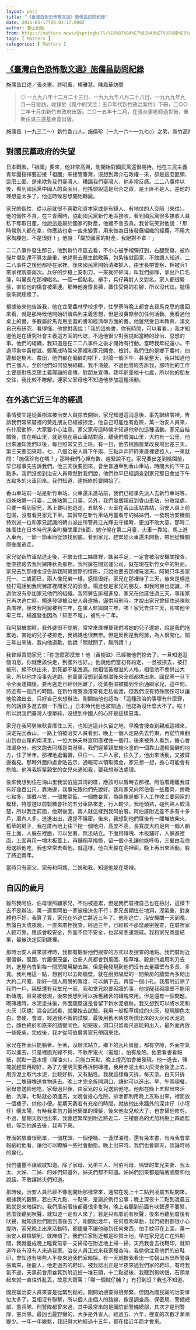 ```yaml
---
layout: post
title: "《臺灣白色恐怖散文選》施儒昌訪問紀錄"
date: 2021-05-17T08:03:17.000Z
author: 春山出版
from: https://matters.news/@springhill/%E8%87%BA%E7%81%A3%E7%99%BD%E8%89%B2%E6%81%90%E6%80%96%E6%95%A3%E6%96%87%E9%81%B8-%E6%96%BD%E5%84%92%E6%98%8C%E8%A8%AA%E5%95%8F%E7%B4%80%E9%8C%84-bafyreify3htm3iqm6bzjkwgmksdntvj4xspgwl22ycpsdxrl6qcc7ubm44
tags: [ Matters ]
categories: [ Matters ]
---
```

<!--1621238597000-->
[《臺灣白色恐怖散文選》施儒昌訪問紀錄](https://matters.news/@springhill/%E8%87%BA%E7%81%A3%E7%99%BD%E8%89%B2%E6%81%90%E6%80%96%E6%95%A3%E6%96%87%E9%81%B8-%E6%96%BD%E5%84%92%E6%98%8C%E8%A8%AA%E5%95%8F%E7%B4%80%E9%8C%84-bafyreify3htm3iqm6bzjkwgmksdntvj4xspgwl22ycpsdxrl6qcc7ubm44)
------

<div>
<p>施儒昌口述／張炎憲、許明薰、楊雅慧、陳鳳華訪問</p><blockquote>◎ 一九九八年十二月二十三日、一九九九年八月二十八日、一九九九年九月一日受訪。收錄於《風中的哭泣：五○年代新竹政治案件》下冊，二○○二年十月由新竹市政府出版。二○一五年十二月，在張炎憲老師過世後，重新由吳三連基金會出版。</blockquote><pre class="ql-syntax">施儒昌（一九三二～）新竹香山人，施儒珍（一九一六～一九七○）之弟，新竹高商初級部畢業，一九五二年考入新竹香山鄉公所任戶籍員，一九七八年以里幹事退休。一九五○年開始，因新竹市委書記黃樹滋被捕，施儒珍等人曝光，施儒珍先是在親友家逃亡兩年多，後回海山里老家，由二弟施儒昌在柴房旁砌出狹窄的隔間，自囚長達十八年，一九七○年因黃疸無法送醫過世。施儒珍家族多受牽連，除舅舅因協助藏匿被判三年，施儒昌曾被關三天，父親也曾被拘禁恐嚇，身心崩潰下不幸於火車月臺跌落受傷過世，母親也因長期壓力腦中風而死。</pre><h2>對國民黨政府的失望</h2><p>日本戰敗，「祖國」要來，他非常高興，剛開始對國民黨還很期待，他在三民主義青年團指揮要迎接「祖國」來接管臺灣，沒想到蔣介石政權一來，卻是這麼匪類、這麼土匪，是來欺負我們臺灣人，糟蹋我們臺灣人，他非常反感。二二八事件以後，看到國民黨中國人的真面目，他搖頭說這是烏合之眾，是土匪不是人，差他的理想差太多了。他這時候思想開始轉變。</p><p>家兄的個性，從以前就很不喜歡和資本家或是有錢人、有地位的人交陪（來往）。他的個性不貪，在三青團時，協助國民黨新竹地區接收，看到國民黨很多接收人員私下奪取日產，他說這是屬於國家的財產，他絕不會去貪。我曾玩笑對他說：「那時候別人都在拿，你應該也拿一些來變賣，用來做為日後發展組織的經費，不用大家掏腰包，不是很好！」他說：「屬於國家的財產，我絕對不拿！」</p><p>二二八事件發生那日，他到新竹市區去看，不小心被手榴彈打到，右腿受傷，被炸彈片傷到還不算太嚴重，他趕緊去醫生館敷藥、包紮後就回家，不敢讓人知道。二二八事件之後他都待在家裡。後來國民黨開始清鄉抓人，由里長帶警察、棉被兵1來家裡調查兩次。兵仔的步槍上安刺刀，一來就砰砰叫，叫我們排隊，拿出戶口名簿，叫里長在那裡唱名。一個一個點名、舉手，兵仔再對人又對名。家人都很緊張，害怕他的傷會被牽連。那時他身穿長褲，蓋住受傷的右腳，所以沒代誌。腿傷後來就痊癒了。</p><p>根據後來他告訴我，他在宜蘭農林學校求學，住學寮時晚上都會去買馬克思的書回來看，就是那時候他開始研讀馬列主義思想，但是沒實際參加任何活動。我看過他桌上的書，多數屬於馬克思主義的書和經濟學方面的書。他雖然受日本教育，漢文自己有研究，看得懂。他曾對我說：「我的這些書，你有時間，可以看看。」我才知道他是在研究社會主義這方面的代誌，不過他很少對我提起當時的政治、思想的事。他們的組織，我知道是在二二八事件之後才開始有行動。當時我年紀還小，不過印象中黃樹滋、鄭萬成時常來家裡和家兄開會、檢討。我們住的是鄉下農村，四邊都是樹木、農田，他們都在偏僻的樹下，討論一個下午，甚至整天，我只知道他們三個人，至於他們如何發展組織，我不清楚。不過他曾經告訴我，那時他的工作主要是對馬克思主義理論的宣傳，對朋友宣傳。我年齡差他十七歲，所以他的朋友交往，我比較不瞭解，連家父家母也不知道他參加這種活動。</p><h2>在外逃亡近三年的經過</h2><p>事情發生是從黃樹滋被治安人員掠去開始，家兄知道這消息後，事先聯絡厝裡，告訴我們常來厝裡的黃姓朋友已經被掠走，他自己可能也有危險，萬一治安人員來，有什麼動靜，大家要小心注意。家父家母這時候才知道他參加這種活動。家兄自結婚後，住在朝山里，就是現在香山車站對面，離我們厝海山里，大約有一公里。他回來通知我們以後，每日照常又去上班。有一日，他去桃園農業改良場出差三天，第三天要回來時，七、八個治安人員下午兩、三點乒乒砰砰來厝裡要掠人，一來就問：「施儒珍有在嗎？」那時我們心裡有數，趕緊說不在。家兄要出差到桃園前，早已經事先告訴我們，他三天後要回來，會坐普通車到香山車站，時間大約下午五點多。我們沒想到治安人員竟然對我們說，他們也早已經調查到家兄那日會坐下午五點多的火車回來。我們知道，逮捕終於要開始了。</p><p>香山車站前一站是新竹車站。火車還未進站前，我們已經事先派人去新竹車站等，四姊站第一月臺，二姊站第二月臺。另外，我們幾個親戚到香山車站，分散幾處，只要一看到家兄，馬上要叫他逃走。五點多，火車在香山車站靠站，治安人員上前包圍，沒有看見家兄下車。其實早在新竹車站月臺看守的姊姊們，一發現治安機關特別派一位和家兄認識的朝山派出所警員江光輝去守候時，更加不敢大意。那時二姊厝住在日本時代黑金町機關庫2後面，她守候在第二月臺，火車一靠站，馬上進入車內，一節一節車廂從頭找到底，看到家兄，趕緊趁火車還未開動，帶他從機關庫後面逃走。</p><p>家兄從新竹車站逃走後，不敢去住二姊厝裡，姊弟手足，一定會被治安機關搜查，他直接跑去我阿舅陳秋貴那裡。我阿舅在開貨運公司，就在現在新竹女中的對面。家兄去到那裡也沒告訴我阿舅實際的情形，只說他要去那裡玩幾天。阿舅只年長家兄一、二歲而已，兩人像兄弟一樣，感情很好。家兄在那裡待了三天，後來是楊進發打電話到我阿舅厝裡問家兄的消息。楊進發是家兄的朋友，和我阿舅也認識，不過他沒有參加家兄他們的組織。我阿舅告訴楊進發，家兄在他厝住過三天。事後家兄再次逃亡時，楊進發卻被治安人員逮捕，逼供用刑時，才說出家兄曾經住過陳秋貴厝裡，後來我阿舅被判三年，在軍人監獄關三年。唉！家兄去住三天，卻害他坐牢三年。楊進發也因為「知匪不報」，被判十二年。</p><p>我阿舅被關時，我外婆很不諒解，常常來厝裡要我們將她的兒子還她，說是我們拖累她，害她的兒子被掠走，我媽媽也很無奈。但是反倒是我阿舅，為人很開化，關三年出來後，我向他道歉，他說「關就關了，無所謂！」</p><p>我曾經責問家兄：「你怎麼那麼笨！他（黃樹滋）已經被他們掠去了，一旦知道這個消息，你就應該快走，到國外也好。」他說他們當初有約定，一旦被掠去，被打被刑，絕不供出來，到死都不能洩漏。他相信黃樹滋的人格，相信他不會供出大家，所以他才沒事先逃跑。他萬萬沒想到黃樹滋後來全部都供出來。國民黨一旦下令全面逮捕後，要再逃走已經很困難了。從黃樹滋被捕到全面通緝家兄，這中間，將近有一個月的時間。在新竹南寮漁港常有走私偷渡，但我們沒有特殊關係可以讓他偷渡出去，只好自己來想辦法。剛開始他也認為：「這種政治的事哪有什麼罪，有的話頂多進去關一下而已。」日本時代他也被關過，他認為沒什麼大不了。唉！所以說我們臺灣人很單純，沒想到中國人的心肝是這樣惡毒。</p><p>家兄在我阿舅陳秋貴厝住三天，也知道這非久留之地，早晚會搜查到親戚這裡來，決定先回香山。一路上怕被治安人員看到，晚上一個人走路先去竹東，再從竹東翻山到香山尾的南港里，一位大姊夫林崑明厝裡住一個月。後來被外人看到，擔心會洩漏身分，他又跑去同樣是南港里，我們姪輩親堂施火塗的一個靠山邊較偏僻的地方，住了半年。那裡地處偏僻，只住一、二戶人家，住久了，他出來活動，又被厝邊看見。那時外面四處會貼告示，通報可以領取獎金，家兄想一想，擔心可能會有危險。他叫我姪輩親堂的女兒來通知我，要我想辦法處理。</p><p>後來我想到住在海山里我堂伯施其清的厝，應該可以暫時去那裡。阿伯厝距離我厝有好幾百公尺，靠海邊，我事先跟他們先說好。我和家兄向阿伯借一些農具，傍晚七點多，頭戴斗笠，一個擔菜籃、一個擔畚箕，偽裝像是鄉下人工作收工要回家的模樣，特意選以前製糖會社的五分車路來走，行人較少。我地頭熟，碰到熟人較清楚，所以我走前面，他跟後面，兩人就這樣到我阿伯厝。阿伯厝附近差不多有十多戶，厝內人多，進進出出，還是不隱密。後來，我想到他們厝後有一間堆放柴火、稻草的房子，我在厝內地上往下挖一個地洞，高度不高，長寬度大約足夠一個人躺在上面，人躲在裡面，可以坐著，無法站立。下面用磚塊、木板鋪好，人躲進裡面，上面再用一塊木板蓋上，再鋪稻草掩飾，留一個小孔讓他能呼吸，三餐由我伯母送給他吃，我也常常去看他。就這樣，他白天躲在洞裡面，晚上再出來活動，躲了將近兩年。</p><p>當時只有家父、家母和阿媽、二姊和我，知道他躲在哪裡。</p><h2>自囚的歲月</h2><p>雖然我阿伯、伯母很照顧家兄，不怕被連累，但是我們厝裡自己也在檢討，這樣下去不是辦法，萬一連累阿伯一家被槍決也不行；家兄長期住在地洞，溼氣重，對身體也不好。我算了算，家兄在外逃亡將近三年了。他剛逃亡，治安機關一天到晚，無論白天或夜晚，一直來厝裡搜查，經過三年，已經較不那麼嚴密搜查，在厝裡家人較可靠，應該會較安全，外面不但不安全，也容易牽連親戚。我和家兄商量結果，最後決定回到厝裡。</p><p>那時治安人員來厝裡時，我都有觀察他們搜查的方式以及搜查的地點。我們厝附近很偏僻，風圍、竹籬很茂盛，治安人員都會到風圍、稻草堆、穀倉四處用刺刀去刺，進屋內會到每一間房間用腳去踹，但是我發現到他們沒有去量牆壁有多長、多寬。我利用這一點，想到可以去砌牆壁。就在廚房隔壁的一間柴房的牆壁內多砌出大約二尺寬，剛好一個人肩膀的寬度，可以躺下去。再留一個小孔。我厝附近除了我們一戶，隔壁還有我堂兄一家，我和堂兄說要砌牆的事，他提醒我砌牆壁不能用新磚塊，容易被發現，後來我想到可以拆舊豬舍的磚塊來用。但是還有一個問題，砌磚塊時，水泥塗抹後，外面牆壁還是會留下新水泥痕跡。我又想到可以將水泥和火灰（灰燼）混合試試看，就開始去試驗。我用一般稻草燒成的火灰，發現顏色太白，會硬、會澀，經過我不斷的試驗，最後用舊木柴皮所燒出來的火灰和水泥混合，顏色終於和原來的牆壁同色。砌完後，洞口只留兩尺高能夠出入，最外面再放一些乾柴。完成後，我才從阿伯厝將家兄帶回來住。</p><p>家兄在裡面只能躺著、坐著，沒辦法站立。鄉下的瓦片房屋，都有空隙，外面空氣可以進去，只是裡面光線不夠，不敢牽電火（電燈），怕有危險。他要看書看報紙，就點一盞水燈（煤油火），只能白天點，晚上燈亮怕會被發現。他一進去，磚塊就趕緊再砌好，為了方便明天要再拆開磚塊，我用赤泥土和火灰混合後塗上去，用赤泥土取代水泥，比較好拆，又有黏性。我就這樣每天拆，每天塗。白天只拆一、二塊磚塊送食物進去。晚上才完全拆開洞口，讓他可以進出。早、午兩頓餐，家母會送給他吃，家母過世後，由家兄的女兒送給他吃。他都在晚上五點出來活動、洗澡，七點就必須進去，太晚會擔心危險。排泄都利用晚上五點出來，裡面放一個桶子，供他小便。星期天我若有充裕的時間，就放他出來牆外的深井仔（小埕仔）曬太陽，有時我拿剪刀替他簡單的理髮，後來他女兒較大了，也會替他修剪。不過，星期天放他出來，我會趕緊爬到附近將近二、三樓層高的尤加利樹上四處監視，等到他進去後，我再下來。</p><p>裡面的放置很簡單，一個枕頭、一個便桶、一盞煤油燈，還有幾本書，有時我會拿報紙給他看，讓他可以瞭解一些社會動態。晚上出來時，我們也會聊天，談論時局的變化。</p><p>我們儘量不讓親戚知道。除了家母、兄弟三人、阿伯阿母，隔壁的堂兄夫妻、我太太、大姊、二姊、四姊們知道外，姊夫們都不知道。姊姊們回來都是隔著牆壁和他說話，不敢讓姊夫們知道。</p><p>那時候，治安人員已經不像剛開始那樣常來，通常在晚上十二點到凌晨五點間來。根據我的觀察，若白天九點、十點來，是屬於例行公事；晚上深夜十二點到凌晨五點就是來暗探的。我們厝前厝後都養很多隻狗，晚上若聽到前面有吠聲還不要緊，若厝後聽到吠聲，就知道一定有人來了。若是只有厝前有吠聲，後來再聽到厝後有吠聲，就知道他們跑到厝後去了。剛開始幾年，任何風吹草動，我們絕對都很小心提防，家兄晚上出來活動時，都儘量不讓他碰到任何東西，怕手紋印在上面，萬一治安人員檢驗到，就麻煩了。我們住家附近都是砂質土地，早在家兄逃亡在外期間，我就養成晚上睡覺前拿一支掃帚在附近地上掃一掃，天亮我會去找鞋印，就知道昨夜有沒有人來過我家。治安人員正式來我家搜查時，我偷偷注意他們的皮鞋印，會知道有哪些人半夜來過我們家暗探。有一天就被我看出一位朝山派出所警員張萬來，後龍人，他走過去的鞋印，被我認出正是半夜來過我們家的鞋印。有時我氣不過，天黑前會用畚箕到附近撿一堆石頭，十二點過後，我聽到狗吠聲，石頭拿起來就一直往外亂丟，故意大聲罵：「哪一個賊仔脯？」有打到沒？我也不知道。</p><p>國民黨治安人員來查是從緊到鬆的，剛開始搜查得很頻繁，但因為國民黨的治安單位太多了，互相沒有聯繫，所以個人走個人的路線，像是調查局、保密局、警備總部、憲兵隊、刑警隊都曾來過，其中最常來的是國防部警備總部，其次才是刑警隊、憲兵隊。最凶也最野蠻的，大多是外省人。經過五、六年，搜查的次數才漸漸變少。一年一年變鬆，我記得大約經過十五年，都在接近年節才會來。</p><p><br></p>
</div>
